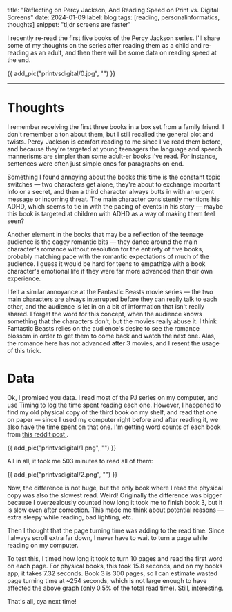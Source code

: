 title: "Reflecting on Percy Jackson, And Reading Speed on Print vs. Digital Screens"
date: 2024-01-09
label: blog
tags: [reading, personalinformatics, thoughts]
snippet: "tl;dr screens are faster"

I recently re-read the first five books of the Percy Jackson series. I'll share some of my thoughts on the series after reading them as a child and re-reading as an adult, and then there will be some data on reading speed at the end.

{{ add_pic("printvsdigital/0.jpg", "") }}

<hr>

# Thoughts
I remember receiving the first three books in a box set from a family friend. I don't remember a ton about them, but I still recalled the general plot and twists. Percy Jackson is comfort reading to me since I've read them before, and because they're targeted at young teenagers the language and speech mannerisms are simpler than some adult-er books I've read. For instance, sentences were often just simple ones for paragraphs on end. 

Something I found annoying about the books this time is the constant topic switches — two characters get alone, they're about to exchange important info or a secret, and then a third character always butts in with an urgent message or incoming threat. The main character consistently mentions his ADHD, which seems to tie in with the pacing of events in his story — maybe this book is targeted at children with ADHD as a way of making them feel seen?

Another element in the books that may be a reflection of the teenage audience is the cagey romantic bits — they dance around the main character's romance without resolution for the entirety of five books, probably matching pace with the romantic expectations of much of the audience. I guess it would be hard for teens to empathize with a book character's emotional life if they were far more advanced than their own experience. 

I felt a similar annoyance at the Fantastic Beasts movie series — the two main characters are always interrupted before they can really talk to each other, and the audience is let in on a bit of information that isn't really shared. I forget the word for this concept, when the audience knows something that the characters don't, but the movies really abuse it. I think Fantastic Beasts relies on the audience's desire to see the romance blossom in order to get them to come back and watch the next one. Alas, the romance here has not advanced after 3 movies, and I resent the usage of this trick. 

# Data

Ok, I promised you data. I read most of the PJ series on my computer, and use Timing to log the time spent reading each one. However, I happened to find my old physical copy of the third book on my shelf, and read that one on paper — since I used my computer right before and after reading it, we also have the time spent on that one. I'm getting word counts of each book from <a href="https://www.reddit.com/r/camphalfblood/comments/hm3gh8/numbers_the_length_of_percy_jackson/"> this reddit post </a>.

{{ add_pic("printvsdigital/1.png", "") }}

All in all, it took me 503 minutes to read all of them:

{{ add_pic("printvsdigital/2.png", "") }}

Now, the difference is not huge, but the only book where I read the physical copy was also the slowest read. Weird! Originally the difference was bigger because I overzealously counted how long it took me to finish book 3, but it is slow even after correction. This made me think about potential reasons — extra sleepy while reading, bad lighting, etc.

Then I thought that the page turning time was adding to the read time. Since I always scroll extra far down, I never have to wait to turn a page while reading on my computer.

To test this, I timed how long it took to turn 10 pages and read the first word on each page. For physical books, this took 15.8 seconds, and on my books app, it takes 7.32 seconds. Book 3 is 300 pages, so I can estimate wasted page turning time at ~254 seconds, which is not large enough to have affected the above graph (only 0.5% of the total read time). Still, interesting. 

That's all, cya next time!
